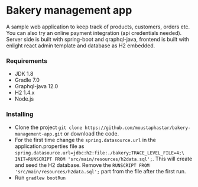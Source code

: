 # Bakery management app

A sample web application to keep track of products, customers, orders etc.
You can also try an online payment integration (api credentials needed).
Server side is built with spring-boot and qraphql-java, frontend is built
with enlight react admin template and database as H2 embedded.

### Requirements
- JDK 1.8
- Gradle 7.0
- Graphql-java 12.0
- H2 1.4.x
- Node.js

### Installing

- Clone the project `git clone https://github.com/moustaphastar/bakery-management-app.git` or download the code.
- For the first time change the `spring.datasource.url` in the application.properties file as
`spring.datasource.url=jdbc:h2:file:./bakery;TRACE_LEVEL_FILE=4;\
  INIT=RUNSCRIPT FROM 'src/main/resources/h2data.sql';`. This will create and seed the H2 database.
  Remove the `RUNSCRIPT FROM 'src/main/resources/h2data.sql';` part from the file after the first run.
- Run `gradlew bootRun` 